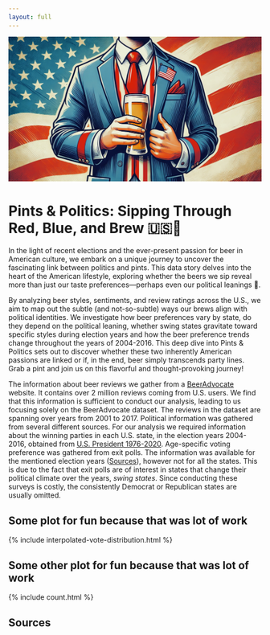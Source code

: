```yaml
---
layout: full
---
```


![blablabla](assets/img/IMG_E7587.jpg)

# Pints & Politics: Sipping Through Red, Blue, and Brew 🇺🇸🍺

In the light of recent elections and the ever-present passion for beer in American culture, we embark on a unique journey to uncover the fascinating link between politics and pints. This data story delves into the heart of the American lifestyle, exploring whether the beers we sip reveal more than just our taste preferences—perhaps even our political leanings 🤔.  

By analyzing beer styles, sentiments, and review ratings across the U.S., we aim to map out the subtle (and not-so-subtle) ways our brews align with political identities. We investigate how beer preferences vary by state, do they depend on the political leaning, whether swing states gravitate toward specific styles during election years and how the beer preference trends change throughout the years of 2004-2016.
This deep dive into Pints & Politics sets out to discover whether these two inherently American passions are linked or if, in the end, beer simply transcends party lines. Grab a pint and join us on this flavorful and thought-provoking journey!

The information about beer reviews we gather from a [BeerAdvocate](https://www.beeradvocate.com/) website. It contains over 2 million reviews coming from U.S. users. We find that this information is sufficient to conduct our analysis, leading to us focusing solely on the BeerAdvocate dataset. The reviews in the dataset are spanning over years from 2001 to 2017.
Political information was gathered from several different sources. For our analysis we required information about the winning parties in each U.S. state, in the election years 2004-2016, obtained from [U.S. President 1976-2020](https://dataverse.harvard.edu/dataset.xhtml?persistentId=doi:10.7910/DVN/42MVDX). Age-specific voting preference was gathered from exit polls. The information was available for the mentioned election years ([Sources](#sources)), however not for all the states. This is due to the fact that exit polls are of interest in states that change their political climate over the years, *swing states*. Since conducting these surveys is costly, the consistently Democrat or Republican states are usually omitted.


## Some plot for fun because that was lot of work

{% include interpolated-vote-distribution.html %}

## Some other plot for fun because that was lot of work

{% include count.html %}

## Sources

